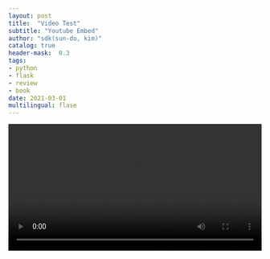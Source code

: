 ```yaml
---
layout: post
title:  "Video Test"
subtitle: "Youtube Embed"
author: "sdk(sun-do, kim)"
catalog: true
header-mask:  0.3
tags:
- python
- flask
- review
- book
date: 2021-03-01
multilingual: flase
---
```


<div>
  <video width=100% controls title="API 적용 결과 (서울)">
    <source src="https://www.youtube.com/embed/POBUwZJXXFM">
    [구현 비디오 링크](https://www.youtube.com/embed/POBUwZJXXFM)
  </video>
</div>
